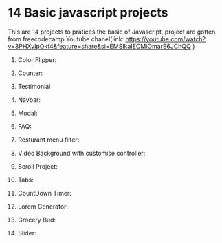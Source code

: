 # 14 Basic javascript projects

This are 14 projects to pratices the basic of Javascript, project are gotten from freecodecamp Youtube chanel(link: https://youtube.com/watch?v=3PHXvlpOkf4&feature=share&si=EMSIkaIECMiOmarE6JChQQ )

1. Color Flipper:

2. Counter:

3. Testimonial

4. Navbar:

5. Modal:

6. FAQ:

7. Resturant menu filter:

8. Video Background with customise controller:

9. Scroll Project:

10. Tabs:

11. CountDown Timer:

12. Lorem Generator:

13. Grocery Bud:

14. Slider:
